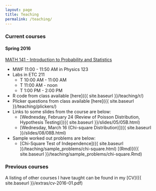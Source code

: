 ```yaml
---
layout: page
title: Teaching
permalink: /teaching/
---
```


### Current courses

#### Spring 2016

[MATH 141 - Introduction to Probability and Statistics](http://andrewpbray.github.io/math-141/)

- MWF 11:00 - 11:50 AM in Physics 123
- Labs in ETC 211
    * T 10:00 AM - 11:00 AM
    * T 11:00 AM - noon
    * T 1:00 PM - 2:00 PM
- R code from class available [here]({{ site.baseurl }}/teaching/r/)
- Plicker questions from class available [here]({{ site.baseurl }}/teaching/plickers/)
- Links to some slides from the course are below:
    * [Wednesday, February 24 (Review of Poisson Distribution, Hypothesis Testing)]({{ site.baseurl }}/slides/05/05B.html)
    * [Wednesday, March 16 (Chi-square Distribution)]({{ site.baseurl }}/slides/08/08B.html)
- Sample worked out problems are below:
    * [Chi-Square Test of Independence]({{ site.baseurl }}/teaching/sample_problems/chi-square.html) [(Rmd)]({{ site.baseurl }}/teaching/sample_problems/chi-square.Rmd)

### Previous courses

A listing of other courses I have taught can be found in my [CV]({{ site.baseurl }}/extras/cv-2016-01.pdf)